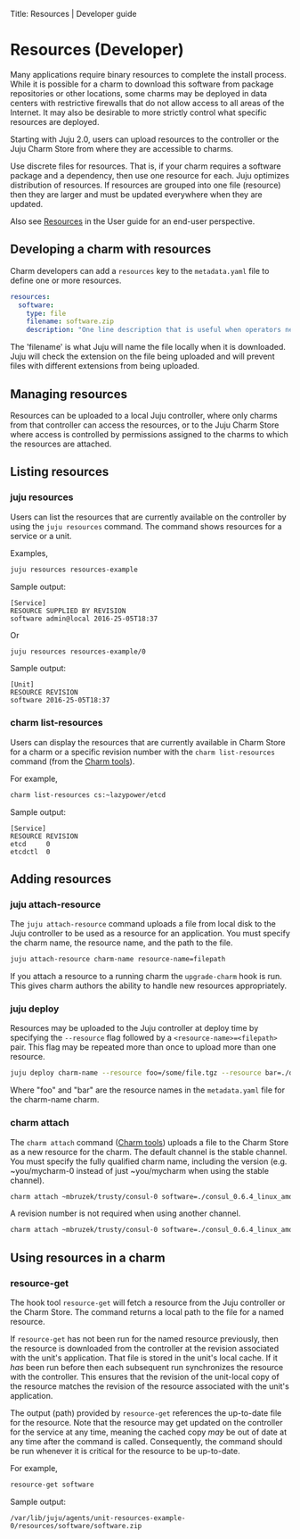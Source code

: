 Title: Resources | Developer guide

# Resources (Developer)

Many applications require binary resources to complete the install process.
While it is possible for a charm to download this software from package
repositories or other locations, some charms may be deployed in data centers
with restrictive firewalls that do not allow access to all areas of the
Internet. It may also be desirable to more strictly control what specific
resources are deployed.

Starting with Juju 2.0, users can upload resources to the controller or the
Juju Charm Store from where they are accessible to charms.

Use discrete files for resources. That is, if your charm requires a software
package and a dependency, then use one resource for each. Juju optimizes
distribution of resources. If resources are grouped into one file (resource)
then they are larger and must be updated everywhere when they are updated.

Also see [Resources][charms-resources] in the User guide for an end-user
perspective.

## Developing a charm with resources

Charm developers can add a `resources` key to the `metadata.yaml` file to
define one or more resources.

```yaml
resources:
  software:
    type: file
    filename: software.zip
    description: "One line description that is useful when operators need to push it."
```

The 'filename' is what Juju will name the file locally when it is downloaded.
Juju will check the extension on the file being uploaded and will prevent files
with different extensions from being uploaded.

## Managing resources

Resources can be uploaded to a local Juju controller, where only charms from
that controller can access the resources, or to the Juju Charm Store where
access is controlled by permissions assigned to the charms to which the
resources are attached.

## Listing resources

### juju resources

Users can list the resources that are currently available on the controller by
using the `juju resources` command. The command shows resources for a service
or a unit.

Examples,

```bash
juju resources resources-example
```

Sample output:

```no-highlight
[Service]
RESOURCE SUPPLIED BY REVISION
software admin@local 2016-25-05T18:37
```

Or

```bash
juju resources resources-example/0
```

Sample output:

```no-highlight
[Unit]
RESOURCE REVISION
software 2016-25-05T18:37
```

### charm list-resources

Users can display the resources that are currently available in Charm Store for
a charm or a specific revision number with the `charm list-resources` command
(from the [Charm tools][charm-tools]).

For example,

```bash
charm list-resources cs:~lazypower/etcd
```

Sample output:

```no-highlight
[Service]
RESOURCE REVISION
etcd     0
etcdctl  0
```

## Adding resources

### juju attach-resource

The `juju attach-resource` command uploads a file from local disk to the Juju
controller to be used as a resource for an application. You must specify the
charm name, the resource name, and the path to the file.

```bash
juju attach-resource charm-name resource-name=filepath
```

If you attach a resource to a running charm the `upgrade-charm` hook is run.
This gives charm authors the ability to handle new resources appropriately.

### juju deploy

Resources may be uploaded to the Juju controller at deploy time by specifying
the `--resource` flag followed by a `<resource-name>=<filepath>` pair. This
flag may be repeated more than once to upload more than one resource.

```bash
juju deploy charm-name --resource foo=/some/file.tgz --resource bar=./docs/cfg.xml
```

Where "foo" and "bar" are the resource names in the `metadata.yaml` file for
the charm-name charm.

### charm attach

The `charm attach` command ([Charm tools][charm-tools]) uploads a file to the
Charm Store as a new resource for the charm. The default channel is the stable
channel. You must specify the fully qualified charm name, including the version
(e.g.  ~you/mycharm-0 instead of just ~you/mycharm when using the stable
channel).

```bash
charm attach ~mbruzek/trusty/consul-0 software=./consul_0.6.4_linux_amd64.zip
```

A revision number is not required when using another channel.

```bash
charm attach ~mbruzek/trusty/consul-0 software=./consul_0.6.4_linux_amd64.zip -c unpublished
```

## Using resources in a charm

### resource-get

The hook tool `resource-get` will fetch a resource from the Juju controller or
the Charm Store. The command returns a local path to the file for a named
resource.

If `resource-get` has not been run for the named resource previously, then the
resource is downloaded from the controller at the revision associated with the
unit's application. That file is stored in the unit's local cache. If it *has*
been run before then each subsequent run synchronizes the resource with the
controller. This ensures that the revision of the unit-local copy of the
resource matches the revision of the resource associated with the unit's
application.

The output (path) provided by `resource-get` references the up-to-date file for
the resource. Note that the resource may get updated on the controller for the
service at any time, meaning the cached copy *may* be out of date at any time
after the command is called. Consequently, the command should be run whenever
it is critical for the resource to be up-to-date.

For example,

```bash
resource-get software
```

Sample output:

```no-highlight
/var/lib/juju/agents/unit-resources-example-0/resources/software/software.zip
```


<!-- LINKS -->

[charm-tools]: ./tools-charm-tools.html
[charms-resources]: ./charms-resources.html
